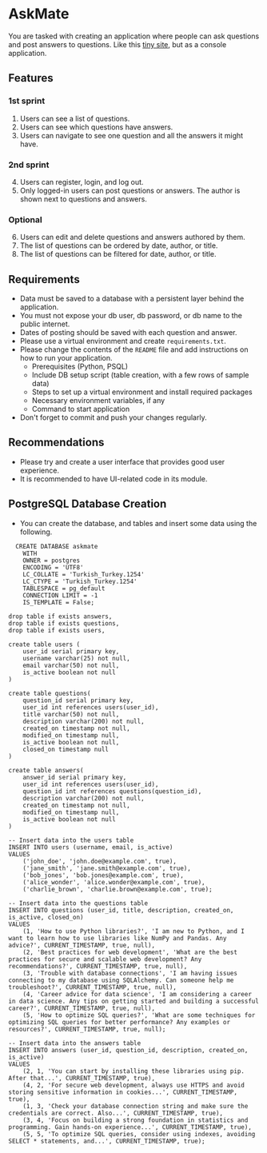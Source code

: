 # AskMate

You are tasked with creating an application where people can ask questions and post answers to questions.
Like this [tiny site](https://stackoverflow.com/questions/19747371/python-exit-commands-why-so-many-and-when-should-each-be-used/),
but as a console application.

## Features

### 1st sprint

1. Users can see a list of questions.
2. Users can see which questions have answers.
3. Users can navigate to see one question and all the answers it might have.

### 2nd sprint

4. Users can register, login, and log out. 
5. Only logged-in users can post questions or answers. The author is shown next to questions and answers.

### Optional

6. Users can edit and delete questions and answers authored by them.
7. The list of questions can be ordered by date, author, or title.
8. The list of questions can be filtered for date, author, or title.

## Requirements

* Data must be saved to a database with a persistent layer behind the application.
* You must not expose your db user, db password, or db name to the public internet.
* Dates of posting should be saved with each question and answer.
* Please use a virtual environment and create `requirements.txt`.
* Please change the contents of the `README` file and add instructions on how to run your application.
  * Prerequisites (Python, PSQL)
  * Include DB setup script (table creation, with a few rows of sample data)
  * Steps to set up a virtual environment and install required packages
  * Necessary environment variables, if any
  * Command to start application
* Don't forget to commit and push your changes regularly.

## Recommendations

* Please try and create a user interface that provides good user experience.
* It is recommended to have UI-related code in its module.

## PostgreSQL Database Creation

* You can create the database, and tables and insert some data using the following.
```
  CREATE DATABASE askmate
    WITH
    OWNER = postgres
    ENCODING = 'UTF8'
    LC_COLLATE = 'Turkish_Turkey.1254'
    LC_CTYPE = 'Turkish_Turkey.1254'
    TABLESPACE = pg_default
    CONNECTION LIMIT = -1
    IS_TEMPLATE = False;

drop table if exists answers,
drop table if exists questions,
drop table if exists users,

create table users (
	user_id serial primary key,
	username varchar(25) not null,
	email varchar(50) not null,
	is_active boolean not null
)

create table questions(
	question_id serial primary key,
	user_id int references users(user_id),
	title varchar(50) not null,
	description varchar(200) not null,
	created_on timestamp not null,
	modified_on timestamp null,
	is_active boolean not null,
	closed_on timestamp null
)

create table answers(
	answer_id serial primary key,
	user_id int references users(user_id),
	question_id int references questions(question_id),
	description varchar(200) not null,
	created_on timestamp not null,
	modified_on timestamp null,
	is_active boolean not null
)

-- Insert data into the users table
INSERT INTO users (username, email, is_active)
VALUES
    ('john_doe', 'john.doe@example.com', true),
    ('jane_smith', 'jane.smith@example.com', true),
    ('bob_jones', 'bob.jones@example.com', true),
    ('alice_wonder', 'alice.wonder@example.com', true),
    ('charlie_brown', 'charlie.brown@example.com', true);

-- Insert data into the questions table
INSERT INTO questions (user_id, title, description, created_on, is_active, closed_on)
VALUES
    (1, 'How to use Python libraries?', 'I am new to Python, and I want to learn how to use libraries like NumPy and Pandas. Any advice?', CURRENT_TIMESTAMP, true, null),
    (2, 'Best practices for web development', 'What are the best practices for secure and scalable web development? Any recommendations?', CURRENT_TIMESTAMP, true, null),
    (3, 'Trouble with database connections', 'I am having issues connecting to my database using SQLAlchemy. Can someone help me troubleshoot?', CURRENT_TIMESTAMP, true, null),
    (4, 'Career advice for data science', 'I am considering a career in data science. Any tips on getting started and building a successful career?', CURRENT_TIMESTAMP, true, null),
    (5, 'How to optimize SQL queries?', 'What are some techniques for optimizing SQL queries for better performance? Any examples or resources?', CURRENT_TIMESTAMP, true, null);

-- Insert data into the answers table
INSERT INTO answers (user_id, question_id, description, created_on, is_active)
VALUES
    (2, 1, 'You can start by installing these libraries using pip. After that...', CURRENT_TIMESTAMP, true),
    (4, 2, 'For secure web development, always use HTTPS and avoid storing sensitive information in cookies...', CURRENT_TIMESTAMP, true),
    (1, 3, 'Check your database connection string and make sure the credentials are correct. Also...', CURRENT_TIMESTAMP, true),
    (3, 4, 'Focus on building a strong foundation in statistics and programming. Gain hands-on experience...', CURRENT_TIMESTAMP, true),
    (5, 5, 'To optimize SQL queries, consider using indexes, avoiding SELECT * statements, and...', CURRENT_TIMESTAMP, true);
```
